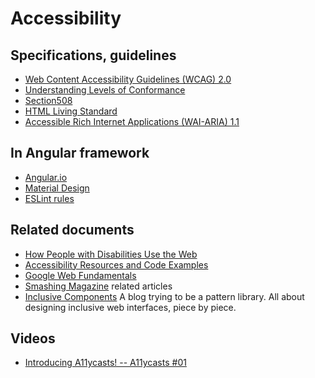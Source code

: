 # Accessibility

## Specifications, guidelines

- [Web Content Accessibility Guidelines (WCAG) 2.0](https://www.w3.org/TR/WCAG20/)
- [Understanding Levels of Conformance](https://www.w3.org/TR/UNDERSTANDING-WCAG20/conformance.html#uc-levels-head)
- [Section508](https://www.section508.gov/)
- [HTML Living Standard](https://html.spec.whatwg.org/)
- [Accessible Rich Internet Applications (WAI-ARIA) 1.1](https://www.w3.org/TR/wai-aria/)


## In Angular framework

- [Angular.io](https://angular.io/guide/accessibility)
- [Material Design](https://material.io/design/usability/accessibility.html#understanding-accessibility)
- [ESLint rules](https://github.com/angular-eslint/angular-eslint#functionality)


## Related documents

- [How People with Disabilities Use the Web](https://www.w3.org/WAI/people-use-web/)
- [Accessibility Resources and Code Examples](https://dequeuniversity.com/resources/)
- [Google Web Fundamentals](https://developers.google.com/web/fundamentals/accessibility)
- [Smashing Magazine](https://www.smashingmagazine.com/search/?q=accessibility) related articles
- [Inclusive Components](https://inclusive-components.design/) A blog trying to be a pattern library. All about designing inclusive web interfaces, piece by piece.


## Videos

- [Introducing A11ycasts! -- A11ycasts #01](https://www.youtube.com/watch?v=HtTyRajRuyY)